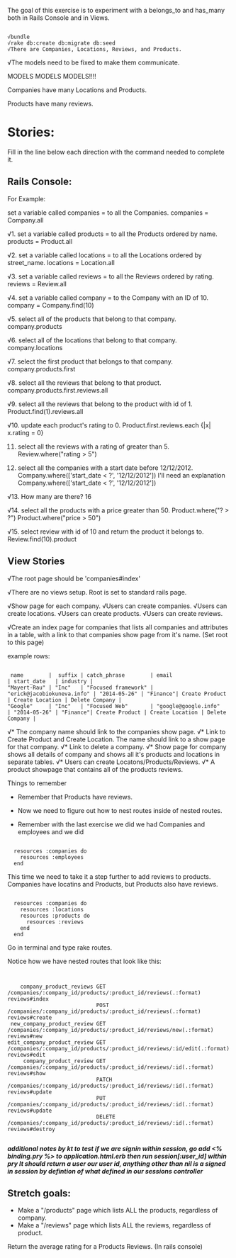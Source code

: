 The goal of this exercise is to experiment with a belongs_to and has_many both in Rails Console and in Views.

```

√bundle
√rake db:create db:migrate db:seed
√There are Companies, Locations, Reviews, and Products.

```

√The models need to be fixed to make them communicate.

MODELS MODELS MODELS!!!!

Companies have many Locations and Products.

Products have many reviews.


# Stories:

Fill in the line below each direction with the command needed to complete it.

## Rails Console:

For Example:

set a variable called companies = to all the Companies.
  companies = Company.all

√1. set a variable called products = to all the Products ordered by name.
  products = Product.all

√2. set a variable called locations = to all the Locations ordered by street_name.
  locations = Location.all

√3. set a variable called reviews = to all the Reviews ordered by rating.
  reviews = Review.all

√4. set a variable called company = to the Company with an ID of 10.
  company = Company.find(10)

√5. select all of the products that belong to that company.
  company.products

√6. select all of the locations that belong to that company.
  company.locations

√7. select the first product that belongs to that company.
  company.products.first

√8. select all the reviews that belong to that product.
  company.products.first.reviews.all

√9. select all the reviews that belong to the product with id of 1.
  Product.find(1).reviews.all

√10. update each product's rating to 0.
  Product.first.reviews.each {|x| x.rating = 0}

11. select all the reviews with a rating of greater than 5.  Review.where("rating  > 5")


12. select all the companies with a start date before 12/12/2012.  Company.where(['start_date < ?', '12/12/2012'])
            I'll need an explanation Company.where(['start_date < ?', '12/12/2012'])

√13. How many are there?
  16

√14. select all the products with a price greater than 50. Product.where("? > ?")
  Product.where("price > 50")

√15. select review with id of 10 and return the product it belongs to.
  Review.find(10).product








## View Stories

√The root page should be 'companies#index'

√There are no views setup. Root is set to standard rails page.

√Show page for each company.
√Users can create companies.
√Users can create locations.
√Users can create products.
√Users can create reviews.


√Create an index page for companies that lists all companies and attributes in a table, with a link to that companies show page from it's name.
(Set root to this page)

example rows:

```

 name        |  suffix | catch_phrase        | email                      | start_date   | industry |
"Mayert-Rau" | "Inc"   | "Focused framework" | "erick@jacobiokuneva.info" | "2014-05-26" | "Finance"| Create Product | Create Location | Delete Company |
"Google"     | "Inc"   | "Focused Web"       | "google@google.info"       | "2014-05-26" | "Finance"| Create Product | Create Location | Delete Company |

```



√* The company name should link to the companies show page.
√* Link to Create Product and Create Location. The name should link to a show page for that company.
√* Link to delete a company.
√* Show page for company shows all details of company and shows all it's products and locations in separate tables.
√* Users can create Locatons/Products/Reviews.
√* A product showpage that contains all of the products reviews.



Things to remember
* Remember that Products have reviews.
* Now we need to figure out how to nest routes inside of nested routes.



* Remember with the last exercise we did we had Companies and employees and we did

```

  resources :companies do
    resources :employees
  end

```

This time we need to take it a step further to add reviews to products. Companies have locatins and Products, but Products also have reviews.

```

  resources :companies do
    resources :locations
    resources :products do
      resources :reviews
    end
  end

```



Go in terminal and type rake routes.


Notice how we have nested routes that look like this:

```


    company_product_reviews GET    /companies/:company_id/products/:product_id/reviews(.:format)          reviews#index
                            POST   /companies/:company_id/products/:product_id/reviews(.:format)          reviews#create
 new_company_product_review GET    /companies/:company_id/products/:product_id/reviews/new(.:format)      reviews#new
edit_company_product_review GET    /companies/:company_id/products/:product_id/reviews/:id/edit(.:format) reviews#edit
     company_product_review GET    /companies/:company_id/products/:product_id/reviews/:id(.:format)      reviews#show
                            PATCH  /companies/:company_id/products/:product_id/reviews/:id(.:format)      reviews#update
                            PUT    /companies/:company_id/products/:product_id/reviews/:id(.:format)      reviews#update
                            DELETE /companies/:company_id/products/:product_id/reviews/:id(.:format)      reviews#destroy


```

***additional notes by kt to test if we are signin within session, go add
<% binding.pry %> to application.html.erb
then run
    session[:user_id] within pry
It should return a user our user id, anything other than nil is a signed in session by defintion of what defined in our sessions controller***



## Stretch goals:

* Make a "/products" page which lists ALL the products, regardless of company.
* Make a "/reviews" page which lists ALL the reviews, regardless of product.

Return the average rating for a Products Reviews. (In rails console)
